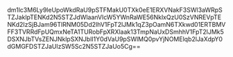 dm1lc3M6Ly9leUpoWkdRaU9pSTFMakU0TXk0eE1ERXVNakF3SWl3aWRpSTZJaklpTENKd2N5STZJdWlaanVlcW5YWnRaWE56NklxQzU0SzVNREVpTENKd2IzSjBJam96TlRNM05Dd2lhV1FpT2lJMk1qZ3pOamN6TXkwd01ERTBMVFF3TVRRdFpUQmxNeTA1TURobFpXRXlaak13TmpNaUxDSmhhV1FpT2lJMk5DSXNJbTVsZENJNklpSXNJblI1Y0dVaU9pSWlMQ0pvYjNOMElqb2lJaXdpY0dGMGFDSTZJaUlzSW5Sc2N5STZJaUo5Cg==
